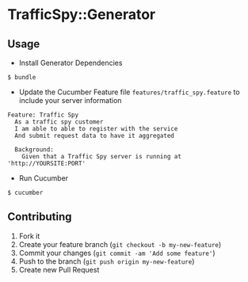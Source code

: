 # TrafficSpy::Generator

## Usage

* Install Generator Dependencies

```
$ bundle
```

* Update the Cucumber Feature file `features/traffic_spy.feature` to include your server information

```gherkin
Feature: Traffic Spy
  As a traffic spy customer
  I am able to able to register with the service
  And submit request data to have it aggregated

  Background:
    Given that a Traffic Spy server is running at 'http://YOURSITE:PORT'
```

* Run Cucumber

```
$ cucumber
```

## Contributing

1. Fork it
2. Create your feature branch (`git checkout -b my-new-feature`)
3. Commit your changes (`git commit -am 'Add some feature'`)
4. Push to the branch (`git push origin my-new-feature`)
5. Create new Pull Request
